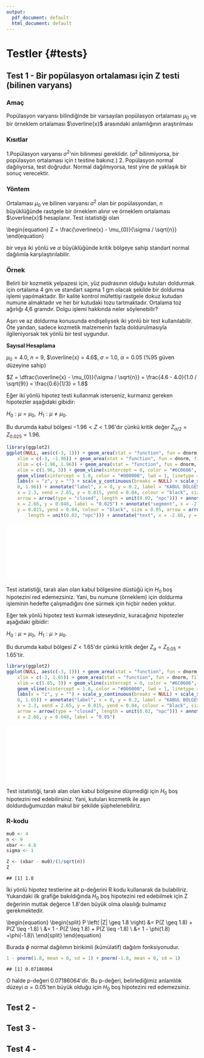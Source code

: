 ```yaml
---
output:
  pdf_document: default
  html_document: default
---
```

# Testler {#tests}



## Test 1 - Bir popülasyon ortalaması için Z testi (bilinen varyans)

### Amaç

Popülasyon varyansı bilindiğinde bir varsayılan popülasyon ortalaması $\mu_{0}$ ve bir örneklem ortalaması $\overline{x}$ arasındaki anlamlığının araştırılması

### Kısıtlar

1.Popülasyon varyansı $\sigma^{2}$'nin bilinmesi gereklidir. ($\sigma^{2}$ bilinmiyorsa, bir popülasyon ortalaması için t testine bakınız.)
2. Popülasyon normal dağılıyorsa, test doğrudur. Normal dağılmıyorsa, test yine de yaklaşık bir sonuç verecektir.

### Yöntem

Ortalaması $\mu_{0}$ ve bilinen varyansı $\sigma^{2}$ olan bir popülasyondan, $n$ büyüklüğünde rastgele bir örneklem alınır ve örneklem ortalaması $\overline{x}$ hesaplanır. Test istatistiği olan

\begin{equation}
Z = \frac{\overline{x} - \mu_{0}}{\sigma / \sqrt{n}}
\end{equation}

bir veya iki yönlü ve $\alpha$ büyüklüğünde kritik bölgeye sahip standart normal dağılımla karşılaştırılabilir.

### Örnek

Belirli bir kozmetik yelpazesi için, yüz pudrasının olduğu kutuları doldurmak için ortalama 4 gm ve standart sapma 1 gm olacak şekilde bir doldurma işlemi yapılmaktadır. Bir kalite kontrol müfettişi rastgele dokuz kutudan numune almaktadır ve her bir kutudaki tozu tartmaktadır. Ortalama toz ağırlığı 4,6 gramdır. Dolgu işlemi hakkında neler söylenebilir? 

Aşırı ve az doldurma konusunda endişeliysek iki yönlü bir test kullanılabilir. Öte yandan, sadece kozmetik malzemenin fazla doldurulmasıyla ilgileniyorsak tek yönlü bir test uygundur.

**Sayısal Hesaplama**

$\mu_{0} = 4.0$, $n=9$, $\overline{x} = 4.6$, $\sigma = 1.0$, $\alpha = 0.05$ ($\%95$ güven düzeyine sahip)

$Z =  \dfrac{\overline{x} - \mu_{0}}{\sigma / \sqrt{n}} =  \frac{4.6 - 4.0}{1.0 / \sqrt{9}} = \frac{0.6}{1/3} = 1.8$

Eğer iki yönlü hipotez testi kullanmak isterseniz, kurmanız gereken hipotezler aşağıdaki gibidir:

$H_{0}: \mu = \mu_{0},\,\,\, H_{1}: \mu \neq \mu_{0}$. 

Bu durumda kabul bölgesi $−1.96 < Z < 1.96$'dır çünkü kritik değer $Z_{\alpha/2} = Z_{0.025} = 1.96$.


```r
library(ggplot2)
ggplot(NULL, aes(c(-3, 1))) + geom_area(stat = "function", fun = dnorm, fill = "grey80", 
    xlim = c(-3, -1.96)) + geom_area(stat = "function", fun = dnorm, fill = "#FAD623", 
    xlim = c(-1.96, 1.96)) + geom_area(stat = "function", fun = dnorm, fill = "grey80", 
    xlim = c(1.96, 3)) + geom_vline(xintercept = 0, color = "#6C0606", linetype = "dotted") + 
    geom_vline(xintercept = 1.8, color = "#000000", lwd = 1, linetype = "dashed") + 
    labs(x = "z", y = "") + scale_y_continuous(breaks = NULL) + scale_x_continuous(breaks = c(-1.96, 
    0, 1.96)) + annotate("label", x = 0, y = 0.2, label = "KABUL BÖLGESİ") + annotate("segment", 
    x = 2.3, xend = 2.65, y = 0.015, yend = 0.04, colour = "black", size = 0.95, 
    arrow = arrow(type = "closed", length = unit(0.02, "npc"))) + annotate("text", 
    x = 2.66, y = 0.048, label = "0.025") + annotate("segment", x = -2.3, xend = -2.65, 
    y = 0.015, yend = 0.04, colour = "black", size = 0.95, arrow = arrow(type = "closed", 
        length = unit(0.02, "npc"))) + annotate("text", x = -2.66, y = 0.048, label = "0.025")
```

![](03-Tests_files/figure-latex/unnamed-chunk-2-1.pdf)<!-- --> 

Test istatistiği, taralı alan olan kabul bölgesine düstüğü için $H_{0}$ boş hipotezini red edemezsiniz. Yani, bu numune (örneklem) için doldurma işleminin hedefte çalışmadığını öne sürmek için hiçbir neden yoktur.

Eğer tek yönlü hipotez testi kurmak isteseydiniz, kuracağınız hipotezler aşağıdaki gibidir:

$H_{0}: \mu = \mu_{0},\,\,\, H_{1}: \mu > \mu_{0}$.

Bu durumda kabul bölgesi $Z < 1.65$'dır çünkü kritik değer $Z_{\alpha} = Z_{0.05} = 1.65$'tir.


```r
library(ggplot2)
ggplot(NULL, aes(c(-3, 1))) + geom_area(stat = "function", fun = dnorm, fill = "#AB1616", 
    xlim = c(-3, 1.65)) + geom_area(stat = "function", fun = dnorm, fill = "grey80", 
    xlim = c(1.65, 3)) + geom_vline(xintercept = 0, color = "#6C0606", linetype = "dotted") + 
    geom_vline(xintercept = 1.8, color = "#000000", lwd = 1, linetype = "dashed") + 
    labs(x = "z", y = "") + scale_y_continuous(breaks = NULL) + scale_x_continuous(breaks = c(-1.65, 
    0, 1.65)) + annotate("label", x = 0, y = 0.2, label = "KABUL BÖLGESİ") + annotate("segment", 
    x = 2.3, xend = 2.65, y = 0.015, yend = 0.04, colour = "black", size = 0.95, 
    arrow = arrow(type = "closed", length = unit(0.02, "npc"))) + annotate("text", 
    x = 2.66, y = 0.048, label = "0.05")
```

![](03-Tests_files/figure-latex/unnamed-chunk-3-1.pdf)<!-- --> 

Test istatistiği, taralı alan olan kabul bölgesine düşmediği için $H_{0}$ boş hipotezini red edebilirsiniz. Yani, kutuları kozmetik ile aşırı doldurduğumuzdan makul bir şekilde şüphelenebiliriz.

### R-kodu


```r
mu0 <- 4
n <- 9
xbar <- 4.6
sigma <- 1

Z <- (xbar - mu0)/(1/sqrt(n))
Z
```

```
## [1] 1.8
```

İki yönlü hipotez testlerine ait p-değerini R kodu kullanarak da bulabiliriz. Yukarıdaki ilk grafiğe bakıldığında  $H_{0}$ boş hipotezini red edebilmek için Z değerinin mutlak değerce 1.8'den büyük olma olasılığı bulmamız gerekmektedir.

\begin{equation}
\begin{split}
P \left( |Z| \geq 1.8 \right) &= P(Z \geq 1.8) + P(Z \leq -1.8) \\
&= 1 - P(Z \leq 1.8) + P(Z \leq -1.8) \\
&= 1 - \phi(1.8) +\phi(-1.8)\\
\end{split}
\end{equation}

Burada $\phi$ normal dağılımın birikimli (kümülatif) dağılım fonksiyonudur.


```r
1 - pnorm(1.8, mean = 0, sd = 1) + pnorm(-1.8, mean = 0, sd = 1)
```

```
## [1] 0.07186064
```

O halde p-değeri 0.07186064'dir. Bu p-değeri, belirlediğimiz anlamlılık düzeyi $\alpha = 0.05$'ten büyük olduğu için $H_{0}$ boş hipotezini red edemezsiniz.

## Test 2 - 

## Test 3 - 

## Test 4 - 
